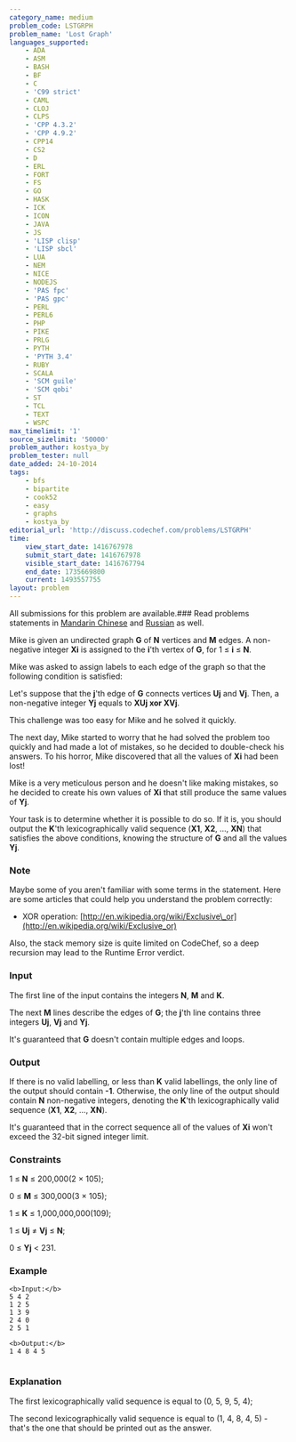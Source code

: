```yaml
---
category_name: medium
problem_code: LSTGRPH
problem_name: 'Lost Graph'
languages_supported:
    - ADA
    - ASM
    - BASH
    - BF
    - C
    - 'C99 strict'
    - CAML
    - CLOJ
    - CLPS
    - 'CPP 4.3.2'
    - 'CPP 4.9.2'
    - CPP14
    - CS2
    - D
    - ERL
    - FORT
    - FS
    - GO
    - HASK
    - ICK
    - ICON
    - JAVA
    - JS
    - 'LISP clisp'
    - 'LISP sbcl'
    - LUA
    - NEM
    - NICE
    - NODEJS
    - 'PAS fpc'
    - 'PAS gpc'
    - PERL
    - PERL6
    - PHP
    - PIKE
    - PRLG
    - PYTH
    - 'PYTH 3.4'
    - RUBY
    - SCALA
    - 'SCM guile'
    - 'SCM qobi'
    - ST
    - TCL
    - TEXT
    - WSPC
max_timelimit: '1'
source_sizelimit: '50000'
problem_author: kostya_by
problem_tester: null
date_added: 24-10-2014
tags:
    - bfs
    - bipartite
    - cook52
    - easy
    - graphs
    - kostya_by
editorial_url: 'http://discuss.codechef.com/problems/LSTGRPH'
time:
    view_start_date: 1416767978
    submit_start_date: 1416767978
    visible_start_date: 1416767794
    end_date: 1735669800
    current: 1493557755
layout: problem
---
```

All submissions for this problem are available.###  Read problems statements in [Mandarin Chinese](http://www.codechef.com/download/translated/COOK52/mandarin/LSTGRPH.pdf) and [Russian](http://www.codechef.com/download/translated/COOK52/russian/LSTGRPH.pdf) as well.

 Mike is given an undirected graph **G** of **N** vertices and **M** edges. A non-negative integer **Xi** is assigned to the **i**'th vertex of **G**, for 1 ≤ **i** ≤ **N**.

 Mike was asked to assign labels to each edge of the graph so that the following condition is satisfied:

 Let's suppose that the **j**'th edge of **G** connects vertices **Uj** and **Vj**. Then, a non-negative integer **Yj** equals to **XUj xor XVj**.

 This challenge was too easy for Mike and he solved it quickly.

 The next day, Mike started to worry that he had solved the problem too quickly and had made a lot of mistakes, so he decided to double-check his answers. To his horror, Mike discovered that all the values of **Xi** had been lost!

 Mike is a very meticulous person and he doesn't like making mistakes, so he decided to create his own values of **Xi** that still produce the same values of **Yj**.

 Your task is to determine whether it is possible to do so. If it is, you should output the **K**'th lexicographically valid sequence (**X1**, **X2**, ..., **XN**) that satisfies the above conditions, knowing the structure of **G** and all the values **Yj**.

### Note

 Maybe some of you aren't familiar with some terms in the statement. Here are some articles that could help you understand the problem correctly:

- XOR operation: [http://en.wikipedia.org/wiki/Exclusive\_or](http://en.wikipedia.org/wiki/Exclusive_or)

 Also, the stack memory size is quite limited on CodeChef, so a deep recursion may lead to the Runtime Error verdict.

### Input

 The first line of the input contains the integers **N**, **M** and **K**.

 The next **M** lines describe the edges of **G**; the **j**'th line contains three integers **Uj**, **Vj** and **Yj**.

 It's guaranteed that **G** doesn't contain multiple edges and loops.

### Output

 If there is no valid labelling, or less than **K** valid labellings, the only line of the output should contain **-1**. Otherwise, the only line of the output should contain **N** non-negative integers, denoting the **K**'th lexicographically valid sequence (**X1**, **X2**, ..., **XN**).

 It's guaranteed that in the correct sequence all of the values of **Xi** won't exceed the 32-bit signed integer limit.

### Constraints

1 ≤ **N** ≤ 200,000(2 × 105);

0 ≤ **M** ≤ 300,000(3 × 105);

1 ≤ **K** ≤ 1,000,000,000(109);

1 ≤ **Uj** ≠ **Vj** ≤ **N**;

0 ≤ **Yj** < 231.

### Example

```
<b>Input:</b>
5 4 2
1 2 5
1 3 9
2 4 0
2 5 1

<b>Output:</b>
1 4 8 4 5 


```
### Explanation

 The first lexicographically valid sequence is equal to (0, 5, 9, 5, 4);

 The second lexicographically valid sequence is equal to (1, 4, 8, 4, 5) - that's the one that should be printed out as the answer.